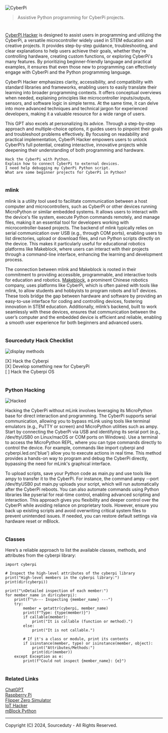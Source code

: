 ![CyberPi](https://github.com/user-attachments/assets/7dd8b9cd-400b-4ee2-9581-1dae225d4704)

> Assistive Python programming for CyberPi projects.
#

[CyberPI Hacker](https://chatgpt.com/g/g-6742d1d82d748191a0b2ab9d78538231-cyberpi-hacker) is designed to assist users in programming and utilizing the CyberPi, a versatile microcontroller widely used in STEM education and creative projects. It provides step-by-step guidance, troubleshooting, and clear explanations to help users achieve their goals, whether they're controlling hardware, creating custom functions, or exploring CyberPi's many features. By prioritizing beginner-friendly language and practical examples, it ensures that even those new to programming can effectively engage with CyberPi and the Python programming language.

CyberPi Hacker emphasizes clarity, accessibility, and compatibility with standard libraries and frameworks, enabling users to easily translate their learning into broader programming contexts. It offers conceptual overviews when needed, explaining principles like microcontroller inputs/outputs, sensors, and software logic in simple terms. At the same time, it can delve into more advanced techniques and technical jargon for experienced developers, making it a valuable resource for a wide range of users.

This GPT also excels at personalizing its advice. Through a step-by-step approach and multiple-choice options, it guides users to pinpoint their goals and troubleshoot problems effectively. By focusing on readability and practical implementation, CyberPi Hacker empowers users to unlock CyberPi’s full potential, creating interactive, innovative projects while deepening their understanding of both programming and hardware.

```
Hack the CyberPi with Python.
Explain how to connect CyberPi to external devices.
I need help debugging my CyberPi Python script.
What are some beginner projects for CyberPi in Python?
```

#
### mlink

mlink is a utility tool used to facilitate communication between a host computer and microcontrollers, such as CyberPi or other devices running MicroPython or similar embedded systems. It allows users to interact with the device's file system, execute Python commands remotely, and manage files, making it an essential tool for developers working with microcontroller-based projects. The backend of mlink typically relies on serial communication over USB (e.g., through COM ports), enabling users to list directories, upload or download files, and run Python scripts directly on the device. This makes it particularly useful for educational robotics platforms like Makeblock, where users can interact with their projects through a command-line interface, enhancing the learning and development process.

The connection between mlink and Makeblock is rooted in their commitment to providing accessible, programmable, and interactive tools for education and robotics. [Makeblock](https://python.mblock.cc/), a prominent Chinese robotics company, uses platforms like CyberPi, which is often paired with tools like mlink, to allow students and hobbyists to program robots and IoT devices. These tools bridge the gap between hardware and software by providing an easy-to-use interface for coding and controlling devices, fostering innovation in STEM education. Additionally, mlink’s backend, built to work seamlessly with these devices, ensures that communication between the user’s computer and the embedded device is efficient and reliable, enabling a smooth user experience for both beginners and advanced users.

#
### Sourceduty Hack Checklist

![display methods](https://github.com/user-attachments/assets/ebb39fa5-c7c2-4c25-854d-b64c3a21d091)

[X] Hack the Cyberpi
<br>
[X] Develop something new for CyberyPi
<br>
[ ] Hack the Cyberpi OS

#
### Python Hacking

![Hacked](https://github.com/user-attachments/assets/b4033221-abf5-4cf5-8085-4ef4c5ca61e5)

Hacking the CyberPi without mLink involves leveraging its MicroPython base for direct interaction and programming. The CyberPi supports serial communication, allowing you to bypass mLink using tools like terminal emulators (e.g., PuTTY or screen) and MicroPython utilities such as ampy. Start by connecting the CyberPi via USB and identifying its serial port (e.g., /dev/ttyUSB0 on Linux/macOS or COM ports on Windows). Use a terminal to access the MicroPython REPL, where you can type commands directly to control the device. For example, commands like import cyberpi and cyberpi.led.on('blue') allow you to execute actions in real time. This method provides a hands-on way to program and debug the CyberPi directly, bypassing the need for mLink's graphical interface.

To upload scripts, save your Python code as main.py and use tools like ampy to transfer it to the CyberPi. For instance, the command ampy --port /dev/ttyUSB0 put main.py uploads your script, which will run automatically after the CyberPi reboots. You can also automate commands using Python libraries like pyserial for real-time control, enabling advanced scripting and interaction. This approach gives you flexibility and deeper control over the CyberPi while avoiding reliance on proprietary tools. However, ensure you back up existing scripts and avoid overwriting critical system files to prevent unintended issues. If needed, you can restore default settings via hardware reset or mBlock.

#
### Classes

Here’s a reliable approach to list the available classes, methods, and attributes from the cyberpi library:

```
import cyberpi

# Inspect the high-level attributes of the cyberpi library
print("High-level members in the cyberpi library:")
print(dir(cyberpi))

print("\nDetailed inspection of each member:")
for member_name in dir(cyberpi):
    print(f"\n--- Inspecting {member_name} ---")
    try:
        member = getattr(cyberpi, member_name)
        print(f"Type: {type(member)}")
        if callable(member):
            print("It is callable (function or method).")
        else:
            print("It is not callable.")
        
        # If it's a class or module, print its contents
        if isinstance(member, type) or isinstance(member, object):
            print("Attributes/Methods:")
            print(dir(member))
    except Exception as e:
        print(f"Could not inspect {member_name}: {e}")
```

#
### Related Links

[ChatGPT](https://github.com/sourceduty/ChatGPT)
<br>
[Raspberry Pi](https://github.com/sourceduty/Raspberry_Pi)
<br>
[Flipper Zero Simulator](https://github.com/sourceduty/Flipper_Zero_Simulator)
<br>
[IoT Hacker](https://github.com/sourceduty/IoT_Hacker)
<br>
[mBlock Python](https://python.mblock.cc/)

***
Copyright (C) 2024, Sourceduty - All Rights Reserved.
